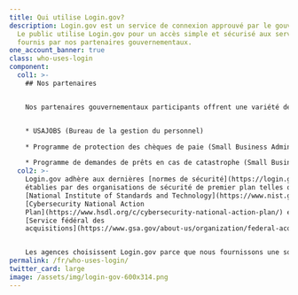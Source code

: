 ```yaml
---
title: Qui utilise Login.gov?
description: Login.gov est un service de connexion approuvé par le gouvernement.
  Le public utilise Login.gov pour un accès simple et sécurisé aux services
  fournis par nos partenaires gouvernementaux.
one_account_banner: true
class: who-uses-login
component:
  col1: >-
    ## Nos partenaires


    Nos partenaires gouvernementaux participants offrent une variété de services tels que:


    * USAJOBS (Bureau de la gestion du personnel)

    * Programme de protection des chèques de paie (Small Business Administration)

    * Programme de demandes de prêts en cas de catastrophe (Small Business Administration)
  col2: >-
    Login.gov adhère aux dernières [normes de sécurité](https://login.gov/fr/security/)
    établies par des organisations de sécurité de premier plan telles que le
    [National Institute of Standards and Technology](https://www.nist.gov/), le
    [Cybersecurity National Action
    Plan](https://www.hsdl.org/c/cybersecurity-national-action-plan/) et le
    [Service fédéral des
    acquisitions](https://www.gsa.gov/about-us/organization/federal-acquisition-service)


    Les agences choisissent Login.gov parce que nous fournissons une solution simple et sécurisée. [En savoir plus sur notre programme de partenariat](https://partners.login.gov).
permalink: /fr/who-uses-login/
twitter_card: large
image: /assets/img/login-gov-600x314.png
---
```

